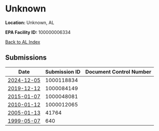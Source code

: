 # Unknown

**Location:** Unknown, AL

**EPA Facility ID:** 100000006334

[Back to AL Index](../../index.md)

## Submissions

| Date | Submission ID | Document Control Number |
|------|--------------|-------------------------|
| [2024-12-05](submissions/1000118834.md) | 1000118834 |  |
| [2019-12-12](submissions/1000084149.md) | 1000084149 |  |
| [2015-01-07](submissions/1000048081.md) | 1000048081 |  |
| [2010-01-12](submissions/1000012065.md) | 1000012065 |  |
| [2005-01-13](submissions/41764.md) | 41764 |  |
| [1999-05-07](submissions/640.md) | 640 |  |
